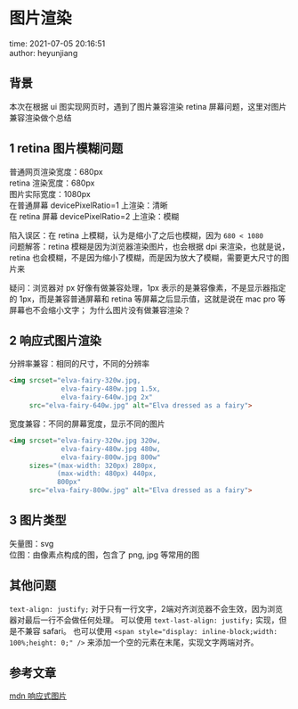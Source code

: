 # 图片渲染

time: 2021-07-05 20:16:51  
author: heyunjiang

## 背景

本次在根据 ui 图实现网页时，遇到了图片兼容渲染 retina 屏幕问题，这里对图片兼容渲染做个总结

## 1 retina 图片模糊问题

普通网页渲染宽度：680px  
retina 渲染宽度：680px  
图片实际宽度：1080px  
在普通屏幕 devicePixelRatio=1 上渲染：清晰  
在 retina 屏幕 devicePixelRatio=2 上渲染：模糊

陷入误区：在 retina 上模糊，认为是缩小了之后也模糊，因为 `680 < 1080`  
问题解答：retina 模糊是因为浏览器渲染图片，也会根据 dpi 来渲染，也就是说，retina 也会模糊，不是因为缩小了模糊，而是因为放大了模糊，需要更大尺寸的图片来

疑问：浏览器对 px 好像有做兼容处理，1px 表示的是兼容像素，不是显示器指定的 1px，而是兼容普通屏幕和 retina 等屏幕之后显示值，这就是说在 mac pro 等屏幕也不会缩小文字；
为什么图片没有做兼容渲染？

## 2 响应式图片渲染

分辨率兼容：相同的尺寸，不同的分辨率
```html
<img srcset="elva-fairy-320w.jpg,
             elva-fairy-480w.jpg 1.5x,
             elva-fairy-640w.jpg 2x"
     src="elva-fairy-640w.jpg" alt="Elva dressed as a fairy">
```

宽度兼容：不同的屏幕宽度，显示不同的图片
```html
<img srcset="elva-fairy-320w.jpg 320w,
             elva-fairy-480w.jpg 480w,
             elva-fairy-800w.jpg 800w"
     sizes="(max-width: 320px) 280px,
            (max-width: 480px) 440px,
            800px"
     src="elva-fairy-800w.jpg" alt="Elva dressed as a fairy">
```

## 3 图片类型

矢量图：svg  
位图：由像素点构成的图，包含了 png, jpg 等常用的图

## 其他问题

`text-align: justify;` 对于只有一行文字，2端对齐浏览器不会生效，因为浏览器对最后一行不会做任何处理。
可以使用 `text-last-align: justify;` 实现，但是不兼容 safari。
也可以使用 `<span style="display: inline-block;width: 100%;height: 0;" />` 来添加一个空的元素在末尾，实现文字两端对齐。

## 参考文章

[mdn 响应式图片](https://developer.mozilla.org/zh-CN/docs/Learn/HTML/Multimedia_and_embedding/Responsive_images)
